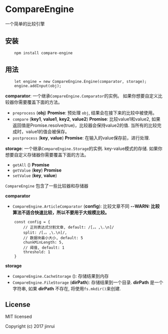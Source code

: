 # CompareEngine
一个简单的比较引擎

## 安装
```
    npm install compare-engine
```
## 用法
```
    let engine = new CompareEngine.Engine(comparator, storage);
    engine.addInput(obj);
```
__comparator__: 一个继承`CompareEngine.Comparator`的实例。 如果你想要自定义比较器你需要覆盖下面的方法。
* `preprocess` (__obj__) __Promise__: 预处理 `obj`, 结果会在接下来的比较中被使用。
* `compare` (__key1__, __value1__, __key2__, __value2__) __Promise__: 比较value1和value2, 如果返回值是Promise.resolve(true)，比较器会保持value2的值. 当所有的比较完成时，value1的值会被保存。
* `postprocess` (__key__, __value__) __Promise__: 在输入的value保存前，进行处理.

__storage__: 一个继承`CompareEngine.Storage`的实例. key-value模式的存储. 如果你想要自定义存储器你需要覆盖下面的方法。
* `getAll` () __Promise__
* `getValue` (__key__) __Promise__
* `setValue` (__key__, __value__)

`CompareEngine` 包含了一些比较器和存储器

__comparator__
* `CompareEngine.ArticleComparator` (__config__): 比较文章不同
__--WARN: 比较算法不适合快速比较，所以不要用于大规模比较。__
```
    const config = {
        // 正则表达式分割文章, default: /[，。,\.\n]/
        split: /[，。,\.\n]/,
        // 数据块最小大小, default: 5
        chunkMinLength: 5,
        // 阈值, default: 1
        threshold: 1
    }
```

__storage__
* `CompareEngine.CacheStorage` (): 存储结果到内存
* `CompareEngine.FileStorage` (__dirPath__): 存储结果到一个目录. __dirPath__ 是一个字符串, 如果 __dirPath__ 不存在, 将使用`fs.mkdir()`来创建.


## License
MIT licensed

Copyright (c) 2017 jinrui
